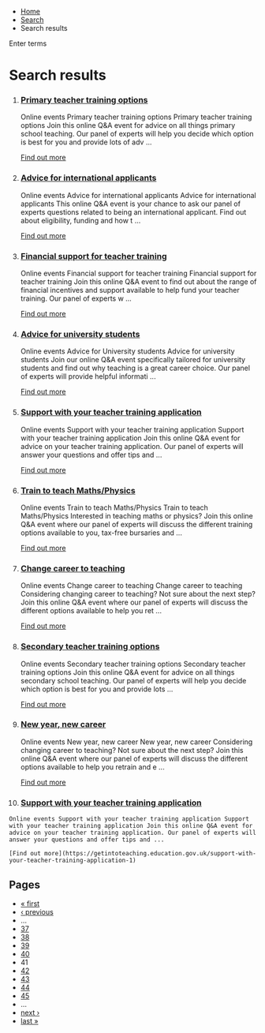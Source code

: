 *   [Home](/)
*   [Search](/search)
*   Search results

Enter terms 

Search results
==============

1.  ### [Primary teacher training options](https://getintoteaching.education.gov.uk/teaching-events/online-events/primary-teacher-training-options-3)
    
    Online events Primary teacher training options Primary teacher training options Join this online Q&A event for advice on all things primary school teaching. Our panel of experts will help you decide which option is best for you and provide lots of adv ...
    
    [Find out more](https://getintoteaching.education.gov.uk/teaching-events/online-events/primary-teacher-training-options-3)
    
2.  ### [Advice for international applicants](https://getintoteaching.education.gov.uk/teaching-events/online-events/advice-for-international-applicants-3)
    
    Online events Advice for international applicants Advice for international applicants This online Q&A event is your chance to ask our panel of experts questions related to being an international applicant. Find out about eligibility, funding and how t ...
    
    [Find out more](https://getintoteaching.education.gov.uk/teaching-events/online-events/advice-for-international-applicants-3)
    
3.  ### [Financial support for teacher training](https://getintoteaching.education.gov.uk/teaching-events/online-events/financial-support-for-teacher-training-6)
    
    Online events Financial support for teacher training Financial support for teacher training Join this online Q&A event to find out about the range of financial incentives and support available to help fund your teacher training. Our panel of experts w ...
    
    [Find out more](https://getintoteaching.education.gov.uk/teaching-events/online-events/financial-support-for-teacher-training-6)
    
4.  ### [Advice for university students](https://getintoteaching.education.gov.uk/teaching-events/online-events/advice-for-university-students-4)
    
    Online events Advice for University students Advice for university students Join our online Q&A event specifically tailored for university students and find out why teaching is a great career choice. Our panel of experts will provide helpful informati ...
    
    [Find out more](https://getintoteaching.education.gov.uk/teaching-events/online-events/advice-for-university-students-4)
    
5.  ### [Support with your teacher training application](https://getintoteaching.education.gov.uk/teaching-events/online-events/support-with-your-teacher-training-application-3)
    
    Online events Support with your teacher training application Support with your teacher training application Join this online Q&A event for advice on your teacher training application. Our panel of experts will answer your questions and offer tips and ...
    
    [Find out more](https://getintoteaching.education.gov.uk/teaching-events/online-events/support-with-your-teacher-training-application-3)
    
6.  ### [Train to teach Maths/Physics](https://getintoteaching.education.gov.uk/teaching-events/online-events/train-to-teach-mathsphysics-1)
    
    Online events Train to teach Maths/Physics Train to teach Maths/Physics Interested in teaching maths or physics? Join this online Q&A event where our panel of experts will discuss the different training options available to you, tax-free bursaries and ...
    
    [Find out more](https://getintoteaching.education.gov.uk/teaching-events/online-events/train-to-teach-mathsphysics-1)
    
7.  ### [Change career to teaching](https://getintoteaching.education.gov.uk/teaching-events/online-events/change-career-to-teaching-14)
    
    Online events Change career to teaching Change career to teaching Considering changing career to teaching? Not sure about the next step? Join this online Q&A event where our panel of experts will discuss the different options available to help you ret ...
    
    [Find out more](https://getintoteaching.education.gov.uk/teaching-events/online-events/change-career-to-teaching-14)
    
8.  ### [Secondary teacher training options](https://getintoteaching.education.gov.uk/teaching-events/online-events/secondary-teacher-training-options-1)
    
    Online events Secondary teacher training options Secondary teacher training options Join this online Q&A event for advice on all things secondary school teaching. Our panel of experts will help you decide which option is best for you and provide lots ...
    
    [Find out more](https://getintoteaching.education.gov.uk/teaching-events/online-events/secondary-teacher-training-options-1)
    
9.  ### [New year, new career](https://getintoteaching.education.gov.uk/teaching-events/online-events/new-year-new-career)
    
    Online events New year, new career New year, new career Considering changing career to teaching? Not sure about the next step? Join this online Q&A event where our panel of experts will discuss the different options available to help you retrain and e ...
    
    [Find out more](https://getintoteaching.education.gov.uk/teaching-events/online-events/new-year-new-career)
    
10.  ### [Support with your teacher training application](https://getintoteaching.education.gov.uk/support-with-your-teacher-training-application-1)
    
    Online events Support with your teacher training application Support with your teacher training application Join this online Q&A event for advice on your teacher training application. Our panel of experts will answer your questions and offer tips and ...
    
    [Find out more](https://getintoteaching.education.gov.uk/support-with-your-teacher-training-application-1)
    

Pages
-----

*   [« first](/search/site "Go to first page")
*   [‹ previous](/search/site?page=39 "Go to previous page")
*   …
*   [37](/search/site?page=36 "Go to page 37")
*   [38](/search/site?page=37 "Go to page 38")
*   [39](/search/site?page=38 "Go to page 39")
*   [40](/search/site?page=39 "Go to page 40")
*   41
*   [42](/search/site?page=41 "Go to page 42")
*   [43](/search/site?page=42 "Go to page 43")
*   [44](/search/site?page=43 "Go to page 44")
*   [45](/search/site?page=44 "Go to page 45")
*   …
*   [next ›](/search/site?page=41 "Go to next page")
*   [last »](/search/site?page=1032 "Go to last page")